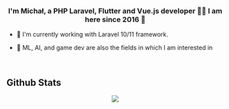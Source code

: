### <div align="center">I'm Michał, a PHP Laravel, Flutter and Vue.js developer 👨‍💻 I am here since 2016  🚀</div>  

- 🌱 I'm currently working with Laravel 10/11 framework.
  
- 🧠 ML, AI, and game dev are also the fields in which I am interested in  

<br/>  


## Github Stats  
<div align="center"><img src="https://github-readme-stats.vercel.app/api/top-langs/?username=zielu92&hide_border=true&layout=compact" 
align="center" /></div>  
